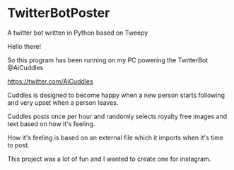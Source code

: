 # TwitterBotPoster
A twitter bot written in Python based on Tweepy

Hello there! 

So this program has been running on my PC powering the TwitterBot @AiCuddles 

https://twitter.com/AiCuddles

Cuddles is designed to become happy when a new person starts following and very upset when a person leaves. 

Cuddles posts once per hour and randomly selects royalty free images and text based on how it's feeling. 

How it's feeling is based on an external file which it imports when it's time to post. 

This project was a lot of fun and I wanted to create one for instagram. 
